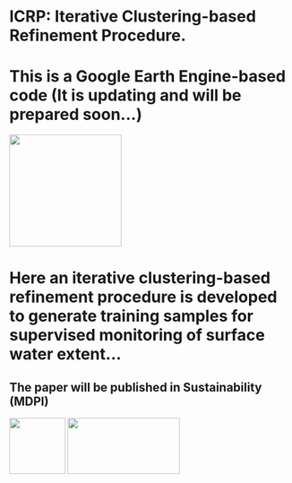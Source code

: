 # ICRP: Iterative Clustering-based Refinement Procedure.
# This is a Google Earth Engine-based code (It is updating and will be prepared soon...)

<img src="https://user-images.githubusercontent.com/34648501/165079954-d3543285-1965-4018-ac68-d1ebad83bf4c.png" width="200" height="200"/>

# Here an iterative clustering-based refinement procedure is developed to generate training samples for supervised monitoring of surface water extent...
## The paper will be published in Sustainability (MDPI)


<img src="https://user-images.githubusercontent.com/34648501/175025442-fbe28cc8-3b2d-46e6-b6c5-aaa59578f041.JPG" width="100" height="100"/> <img src="https://user-images.githubusercontent.com/34648501/175025750-e972a87d-1bbb-4de1-95c8-d74591ea79a6.JPG" width="200" height="100"/>

